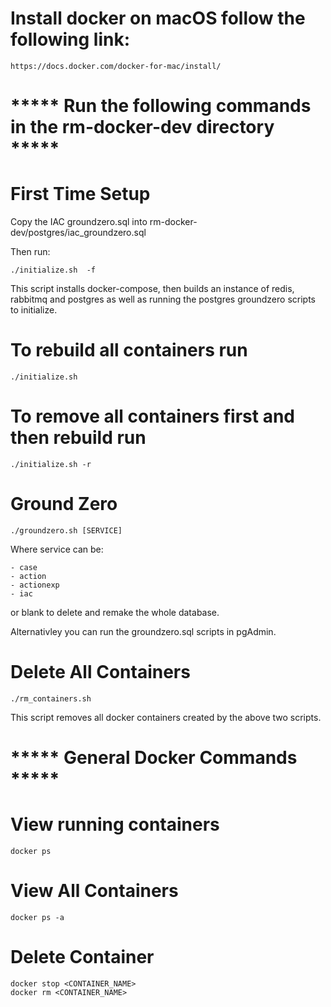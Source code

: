 # Install docker on macOS follow the following link:

    https://docs.docker.com/docker-for-mac/install/

# ***** Run the following commands in the rm-docker-dev directory *****
# First Time Setup

Copy the IAC groundzero.sql into rm-docker-dev/postgres/iac_groundzero.sql

Then run:
  
    ./initialize.sh  -f

This script installs docker-compose, then builds an instance of redis, rabbitmq and postgres as well as running the postgres groundzero scripts to initialize.

# To rebuild all containers run 

    ./initialize.sh

# To remove all containers first and then rebuild run 

    ./initialize.sh -r

# Ground Zero

    ./groundzero.sh [SERVICE]

Where service can be:

    - case
    - action
    - actionexp
    - iac
or blank to delete and remake the whole database.

Alternativley you can run the groundzero.sql scripts in pgAdmin.

# Delete All Containers 

    ./rm_containers.sh

This script removes all docker containers created by the above two scripts.

# ***** General Docker Commands *****

# View running containers

    docker ps

# View All Containers

    docker ps -a

# Delete Container

    docker stop <CONTAINER_NAME>
    docker rm <CONTAINER_NAME>
